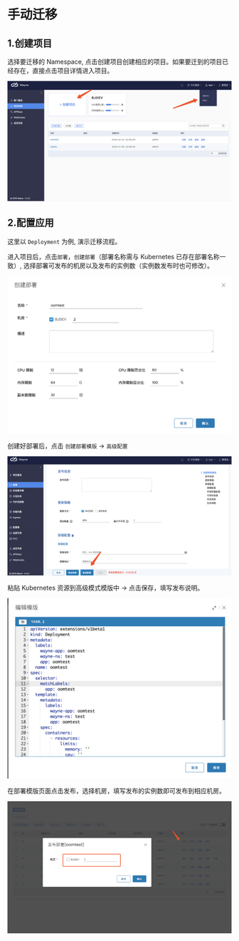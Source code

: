 # 手动迁移

## 1.创建项目

选择要迁移的 Namespace, 点击创建项目创建相应的项目。如果要迁到的项目已经存在，直接点击项目详情进入项目。

![](../images/portal-migration.png?classes=border,shadow)

## 2.配置应用

这里以 `Deployment` 为例, 演示迁移流程。

进入项目后，点击`部署`，`创建部署`（部署名称需与 Kubernetes 已存在部署名称一致）, 选择部署可发布的机房以及发布的实例数（实例数发布时也可修改）。

![](../images/portal-migration-deployment.png?classes=border,shadow)

创建好部署后，点击 `创建部署模版` -> `高级配置`

![](../images/portal-migration-deployment-tpl.png?classes=border,shadow)

粘贴 Kubernetes 资源到高级模式模版中 -> 点击保存，填写发布说明。

![](../images/portal-migration-deployment-ace.png?classes=border,shadow)

在部署模版页面点击发布，选择机房，填写发布的实例数即可发布到相应机房。

![](../images/portal-migration-deployment-deploy.png?classes=border,shadow)


